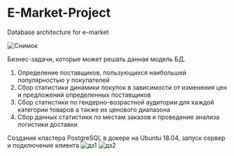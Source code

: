 # E-Market-Project
Database architecture for e-market

![Снимок](https://user-images.githubusercontent.com/55914169/143679232-626ad513-8a23-4084-8415-b1fa55d27ee5.JPG)

Бизнес-задачи, которые может решать данная модель БД.
1. Определение поставщиков, пользующихся наибольшей популярностью у покупателей
2. Сбор статистики динамики покупок в зависимости от изменения цен и предложений определенных поставщиков
3. Сбор статистики по гендерно-возрастной аудитории для каждой категории товаров
   а также их ценового диапазона
4. Сбор данных статистики по местам заказов и проведение анализа логистики доставки

Создание кластера PostgreSQL в докере на Ubuntu 18.04, запуск сервер и подключение клиента
![дз1](https://user-images.githubusercontent.com/55914169/146678007-2b4ac863-ffee-4059-bcc2-a4d9e1c12c83.JPG)
![дз2](https://user-images.githubusercontent.com/55914169/146678201-d2cadcce-9d64-45d4-ad69-f430dad4d1c8.JPG)


